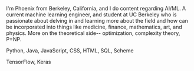 I'm Phoenix from Berkeley, California, and I do content regarding AI/ML. A current machine learning engineer, and student at UC Berkeley who is passionate about delving in and learning more about the field and how can be incorporated into things like medicine, finance, mathematics, art, and physics. More on the theoretical side-- optimization, complexity theory, P=NP.

Python, Java, JavaScript, CSS, HTML, SQL, Scheme

TensorFlow, Keras


